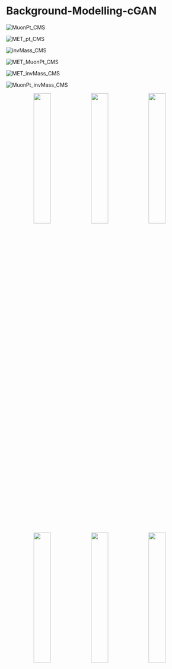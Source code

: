 # Background-Modelling-cGAN

![MuonPt_CMS](https://github.com/user-attachments/assets/7b2f8898-1e74-4069-9348-c8701021baaa)

![MET_pt_CMS](https://github.com/user-attachments/assets/84cf9727-5adc-4e96-b691-b0d9708cac4c)

![invMass_CMS](https://github.com/user-attachments/assets/fca9175f-c5f1-487e-9a27-fb33b42bc799)

![MET_MuonPt_CMS](https://github.com/user-attachments/assets/a0e64bd9-040f-4396-8253-bd1a8fe15748)

![MET_invMass_CMS](https://github.com/user-attachments/assets/d980801f-1acd-4dde-a627-fb8933cfcaa0)

![MuonPt_invMass_CMS](https://github.com/user-attachments/assets/86974b6b-9476-437d-9cfe-0b8abe39af65)

<!-- Row 1 -->
<p align="center">
  <img src="https://github.com/user-attachments/assets/7b2f8898-1e74-4069-9348-c8701021baaa" width="30%" />
  <img src="https://github.com/user-attachments/assets/84cf9727-5adc-4e96-b691-b0d9708cac4c" width="30%" />
  <img src="https://github.com/user-attachments/assets/fca9175f-c5f1-487e-9a27-fb33b42bc799" width="30%" />
</p>

<!-- Row 2 -->
<p align="center">
  <img src="https://github.com/user-attachments/assets/a0e64bd9-040f-4396-8253-bd1a8fe15748" width="30%" />
  <img src="https://github.com/user-attachments/assets/d980801f-1acd-4dde-a627-fb8933cfcaa0" width="30%" />
  <img src="https://github.com/user-attachments/assets/86974b6b-9476-437d-9cfe-0b8abe39af65" width="30%" />
</p>
